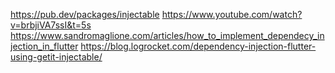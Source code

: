 https://pub.dev/packages/injectable
https://www.youtube.com/watch?v=brbjiVA7ssI&t=5s
https://www.sandromaglione.com/articles/how_to_implement_dependecy_injection_in_flutter
https://blog.logrocket.com/dependency-injection-flutter-using-getit-injectable/